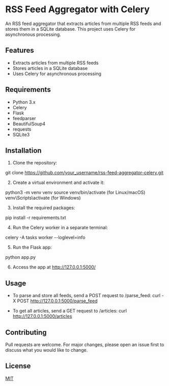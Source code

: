 # RSS Feed Aggregator with Celery

An RSS feed aggregator that extracts articles from multiple RSS feeds and stores them in a SQLite database. This project uses Celery for asynchronous processing.

## Features

- Extracts articles from multiple RSS feeds
- Stores articles in a SQLite database
- Uses Celery for asynchronous processing

## Requirements

- Python 3.x
- Celery
- Flask
- feedparser
- BeautifulSoup4
- requests
- SQLite3

## Installation

1. Clone the repository:

git clone https://github.com/your_username/rss-feed-aggregator-celery.git


2. Create a virtual environment and activate it:

python3 -m venv venv source venv/bin/activate (for Linux/macOS) venv\Scripts\activate (for Windows)


3. Install the required packages:

pip install -r requirements.txt


4. Run the Celery worker in a separate terminal:

celery -A tasks worker --loglevel=info


5. Run the Flask app:

python app.py


6. Access the app at http://127.0.0.1:5000/

## Usage

- To parse and store all feeds, send a POST request to /parse_feed:
curl -X POST http://127.0.0.1:5000/parse_feed


- To get all articles, send a GET request to /articles:
curl http://127.0.0.1:5000/articles


## Contributing

Pull requests are welcome. For major changes, please open an issue first to discuss what you would like to change.

## License

[MIT](https://choosealicense.com/licenses/mit/)
